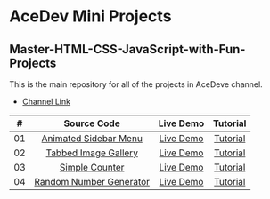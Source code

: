 # AceDev Mini Projects
## Master-HTML-CSS-JavaScript-with-Fun-Projects


This is the main repository for all of the projects in AceDeve channel.

- [Channel Link](https://www.youtube.com/channel/UC7J9JiVaI959e2VbRhsDopQ)

|  #  |        Source Code        |  Live Demo  | Tutorial  |
|:---:|           :---:           |    :---:    | :---:   |
| 01  |   [Animated Sidebar Menu](https://github.com/bjmzhang/AceDev/tree/main/animated-responsive-sidebar-menu)   |  [Live Demo](https://ace-dev-chi.vercel.app/animated-responsive-sidebar-menu/index.html)  |    [Tutorial](https://youtu.be/bHKB6GaxPSg) |
| 02 | [Tabbed Image Gallery](https://github.com/bjmzhang/AceDev-Projects/tree/main/tabbed-image-gallery) | [Live Demo](https://ace-dev-chi.vercel.app/tabbed-image-gallery/index.html) | [Tutorial](https://www.youtube.com/watch?v=UBvqyn81kgs)|
| 03 | [Simple Counter](https://github.com/bjmzhang/AceDev-Projects/tree/main/simple-counter) | [Live Demo](https://ace-dev-chi.vercel.app/simple-counter/index.html) | [Tutorial](https://www.youtube.com/watch?v=9rYCzKhb4Ak)|
| 04 | [Random Number Generator](https://github.com/bjmzhang/AceDev-Projects/tree/main/random-number-generator) | [Live Demo](https://ace-dev-chi.vercel.app/random-number-generator/index.html) | [Tutorial](https://www.youtube.com/watch?v=xlytkS0OzFw)|
